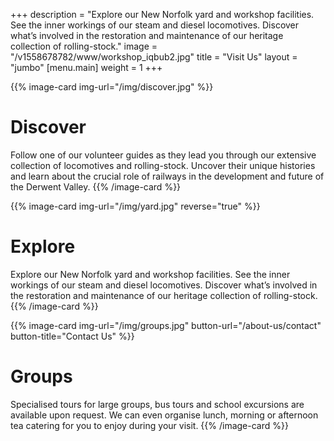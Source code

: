 +++
description = "Explore our New Norfolk yard and workshop facilities. See the inner workings of our steam and diesel locomotives. Discover what’s involved in the restoration and maintenance of our heritage collection of rolling-stock."
image = "/v1558678782/www/workshop_iqbub2.jpg"
title = "Visit Us"
layout = "jumbo"
[menu.main]
weight = 1
+++

{{% image-card img-url="/img/discover.jpg" %}}
# Discover
Follow one of our volunteer guides as they lead you through our extensive collection of locomotives and rolling-stock. Uncover their unique histories and learn about the crucial role of railways in the development and future of the Derwent Valley.
{{% /image-card %}}

{{% image-card img-url="/img/yard.jpg" reverse="true" %}}
# Explore
Explore our New Norfolk yard and workshop facilities. See the inner workings of our steam and diesel locomotives. Discover what’s involved in the restoration and maintenance of our heritage collection of rolling-stock.
{{% /image-card %}}

{{% image-card img-url="/img/groups.jpg" button-url="/about-us/contact" button-title="Contact Us" %}}
# Groups
Specialised tours for large groups, bus tours and school excursions are available upon request. We can even organise lunch, morning or afternoon tea catering for you to enjoy during your visit.
{{% /image-card %}}